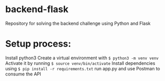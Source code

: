 # backend-flask

Repository for solving the backend challenge using Python and Flask

# Setup process:

Install python3
Create a virtual environment with `$ python3 -m venv venv`
Activate it by running `$ source venv/bin/activate`
Install dependencies using `$ pip install -r requirements.txt`
run app.py and use Postman to consume the API
